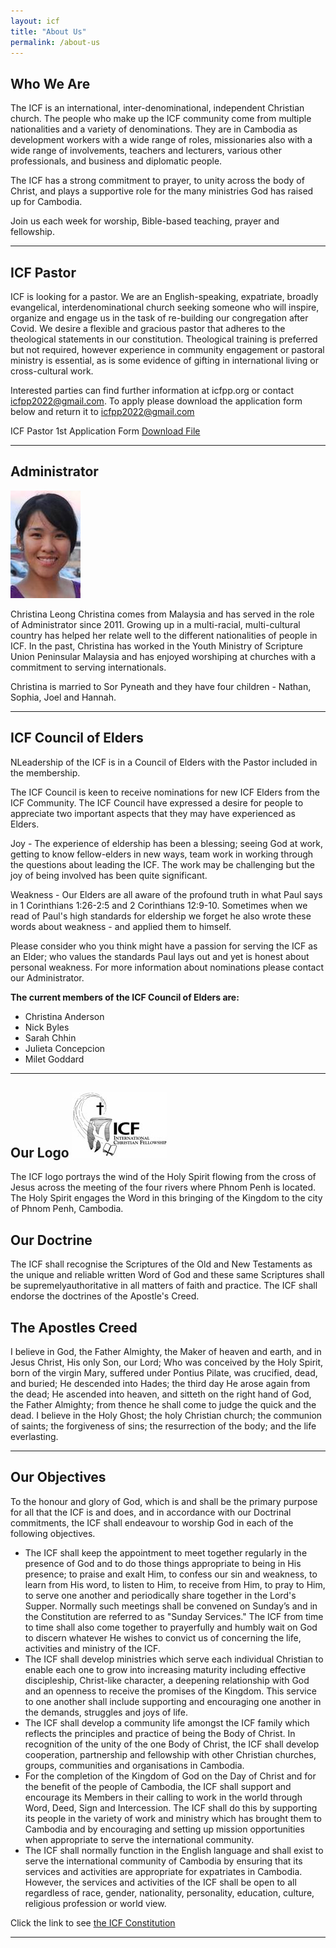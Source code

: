 ```yaml
---
layout: icf
title: "About Us"
permalink: /about-us
---
```


## Who We Are

The ICF is an international, inter-denominational, independent Christian church.
The people who make up the ICF community come from multiple nationalities and a
variety of denominations. They are in Cambodia as development workers with a wide
range of roles, missionaries also with a wide range of involvements, teachers and
lecturers, various other professionals, and business and diplomatic people. 

The ICF has a strong commitment to prayer, to unity across the body of Christ, 
and plays a supportive role for the many ministries God has raised up for Cambodia.

Join us each week for worship, Bible-based teaching, prayer and fellowship.

---
## ICF Pastor
ICF is looking for a pastor. We are an English-speaking, expatriate, broadly evangelical,
interdenominational church seeking someone who will inspire, organize and engage
us in the task of re-building our congregation after Covid. We desire a flexible
and gracious pastor that adheres to the theological statements in our constitution.
Theological training is preferred but not required, however experience in community
engagement or pastoral ministry is essential, as is some evidence of gifting in
international living or cross-cultural work.

Interested parties can find further information at icfpp.org or contact
[icfpp2022@gmail.com](icfpp2022@gmail.com). To apply please download the application form below and return
it to [icfpp2022@gmail.com](icfpp2022@gmail.com)

ICF Pastor 1st Application Form
[Download File](https://www.icfpp.org/uploads/4/8/4/3/48437963/icf_pastor_1st_application.pdf)

---
## Administrator
![Christina Leong](assets/images/Christina-Leong.jpg)

Christina Leong
Christina comes from Malaysia and has served in the role of Administrator since 2011.
Growing up in a multi-racial, multi-cultural country has helped her relate well to
the different nationalities of people in ICF. In the past, Christina has worked in
the Youth Ministry of Scripture Union Peninsular Malaysia and has enjoyed worshiping
at churches with a commitment to serving internationals.

Christina is married to Sor Pyneath and they have four children - Nathan, Sophia, Joel and Hannah.

---
## ICF Council of Elders

NLeadership of the ICF is in a Council of Elders with the Pastor included in the membership.
 
The ICF Council is keen to receive nominations for new ICF Elders from the ICF Community. The ICF Council have expressed a desire for people to appreciate two important aspects that they may have experienced as Elders.
 
Joy - The experience of eldership has been a blessing; seeing God at work, getting to know fellow-elders in new ways, team work in working through the questions about leading the ICF. The work may be challenging but the joy of being involved has been quite significant.
 
Weakness - Our Elders are all aware of the profound truth in what Paul says in 1 Corinthians 1:26-2:5 and 2 Corinthians 12:9-10. Sometimes when we read of Paul's high standards for eldership we forget he also wrote these words about weakness - and applied them to himself.
 
Please consider who you think might have a passion for serving the ICF as an Elder; who values the standards Paul lays out and yet is honest about personal weakness. For more information about nominations please contact our Administrator.
 
**The current members of the ICF Council of Elders are:**
- Christina Anderson
- Nick Byles
- Sarah Chhin
- Julieta Concepcion
- Milet Goddard

---
## Our Logo ![ICF Logo](assets/images/icf-logo.jpg)

The ICF logo portrays the wind of the Holy Spirit flowing from the cross of Jesus
across the meeting of the four rivers where Phnom Penh is located.
The Holy Spirit engages the Word in this bringing of the Kingdom to the city of Phnom Penh, Cambodia.

## Our Doctrine
The ICF shall recognise the Scriptures of the Old and New Testaments as the unique and reliable written Word of God and these same Scriptures shall be supremelyauthoritative in all matters of faith and practice. The ICF shall endorse the doctrines of the Apostle's Creed.

## The Apostles Creed 
I believe in God, the Father Almighty, the Maker of heaven and earth,
and in Jesus Christ, His only Son, our Lord;
Who was conceived by the Holy Spirit, born of the virgin Mary,
suffered under Pontius Pilate, was crucified, dead, and buried;
He descended into Hades; the third day He arose again from the dead;
He ascended into heaven, and sitteth on the right hand of God, the Father Almighty;
from thence he shall come to judge the quick and the dead.
I believe in the Holy Ghost; the holy Christian church; the communion of saints;
the forgiveness of sins; the resurrection of the body; and the life everlasting.

---
## Our Objectives
To the honour and glory of God, which is and shall be the primary purpose for all that the ICF is and does, and in accordance with our Doctrinal commitments, the ICF shall endeavour to worship God in each of the following objectives.

- The ICF shall keep the appointment to meet together regularly in the presence of God and to do those things appropriate to being in His presence; to praise and exalt Him, to confess our sin and weakness, to learn from His word, to listen to Him, to receive from Him, to pray to Him, to serve one another and periodically share together in the Lord's Supper. Normally such meetings shall be convened on Sunday’s and in the Constitution are referred to as "Sunday Services." The ICF from time to time shall also come together to prayerfully and humbly wait on God to discern whatever He wishes to convict us of concerning the life, activities and ministry of the ICF.                             
- The ICF shall develop ministries which serve each individual Christian to enable each one to grow into increasing maturity including effective discipleship, Christ-like character, a deepening relationship with God and an openness to receive the promises of the Kingdom. This service to one another shall include supporting and encouraging one another in the demands, struggles and joys of life.                                                                                                            
- The ICF shall develop a community life amongst the ICF family which reflects the principles and practice of being the Body of Christ. In recognition of the unity of the one Body of Christ, the ICF shall develop cooperation, partnership and fellowship with other Christian churches, groups, communities and organisations in Cambodia.                      
- For the completion of the Kingdom of God on the Day of Christ and for the benefit of the people of Cambodia, the ICF shall support and encourage its Members in their calling to work in the world through Word, Deed, Sign and Intercession. The ICF shall do this by supporting its people in the variety of work and ministry which has brought them to Cambodia and by encouraging and setting up mission opportunities when appropriate to serve the international community.                                                                                                                                                  
- The ICF shall normally function in the English language and shall exist to serve the international community of Cambodia by ensuring that its services and activities are appropriate for expatriates in Cambodia. However, the services and activities of the ICF shall be open to all regardless of race, gender, nationality, personality, education, culture, religious profession or world view.

Click the link to see [the ICF Constitution](https://www.icfpp.org/uploads/4/8/4/3/48437963/icf_constituion_final_revision_with_clause_8_1_moved_to_7_8_and_7_9_replaced_etc_mon_13_dec_pm_.pdf)

---
